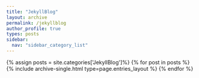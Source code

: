 ```yaml
---
title: "JekyllBlog"
layout: archive
permalink: /jekyllblog
author_profile: true
types: posts
sidebar:
  nav: "sidebar_category_list"
---
```


{% assign posts = site.categories['JekyllBlog']%}
{% for post in posts %}
  {% include archive-single.html type=page.entries_layout %}
{% endfor %}